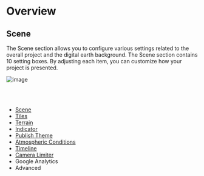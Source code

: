 # Overview

## **Scene**

The Scene section allows you to configure various settings related to the overall project and the digital earth background. The Scene section contains 10 setting boxes. By adjusting each item, you can customize how your project is presented.

![image](https://github.com/CS-eukarya/User-Manual-English-/assets/154571156/ea067b96-340c-4750-ae92-2a6e6566f976)

<br>
<br>

- [Scene]()
- [Tiles](https://github.com/CS-eukarya/User-Manual-English-/blob/Scene-Properties/Tiles.md)
- [Terrain](https://github.com/CS-eukarya/User-Manual-English-/blob/Scene-Properties/Terrain.md)
- [Indicator](https://github.com/CS-eukarya/User-Manual-English-/blob/Scene-Properties/Indicator.md)
- [Publish Theme](https://github.com/CS-eukarya/User-Manual-English-/blob/Scene-Properties/Publish%20Theme.md)
- [Atmospheric Conditions](https://github.com/CS-eukarya/User-Manual-English-/blob/Scene-Properties/Atmospheric%20Conditions.md)
- [Timeline](https://github.com/CS-eukarya/User-Manual-English-/blob/Scene-Properties/Timeline%20for%20Scene.md)
- [Camera Limiter](https://github.com/CS-eukarya/User-Manual-English-/blob/Scene-Properties/Camera%20Limiter.md)
- Google Analytics
- Advanced
